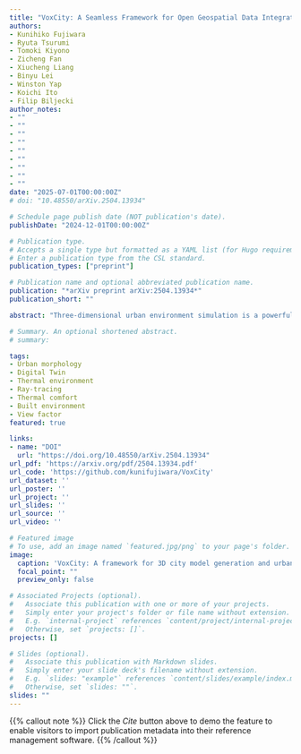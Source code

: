 ```yaml
---
title: "VoxCity: A Seamless Framework for Open Geospatial Data Integration, Grid-Based Semantic 3D City Model Generation, and Urban Environment Simulation"
authors:
- Kunihiko Fujiwara
- Ryuta Tsurumi
- Tomoki Kiyono
- Zicheng Fan
- Xiucheng Liang
- Binyu Lei
- Winston Yap
- Koichi Ito
- Filip Biljecki
author_notes:
- ""
- ""
- ""
- ""
- ""
- ""
- ""
- ""
- ""
date: "2025-07-01T00:00:00Z"
# doi: "10.48550/arXiv.2504.13934"

# Schedule page publish date (NOT publication's date).
publishDate: "2024-12-01T00:00:00Z"

# Publication type.
# Accepts a single type but formatted as a YAML list (for Hugo requirements).
# Enter a publication type from the CSL standard.
publication_types: ["preprint"]

# Publication name and optional abbreviated publication name.
publication: "*arXiv preprint arXiv:2504.13934*"
publication_short: ""

abstract: "Three-dimensional urban environment simulation is a powerful tool for informed urban planning. However, the intensive manual effort required to prepare input 3D city models has hindered its widespread adoption. To address this challenge, we present VoxCity, an open-source Python package that provides a one-stop solution for grid-based 3D city model generation and urban environment simulation for cities worldwide. VoxCity's `generator' subpackage automatically downloads building heights, tree canopy heights, land cover, and terrain elevation within a specified target area, and voxelizes buildings, trees, land cover, and terrain to generate an integrated voxel city model. The `simulator' subpackage enables users to conduct environmental simulations, including solar radiation and view index analyses. Users can export the generated models using several file formats compatible with external software, such as ENVI-met (INX), Blender, and Rhino (OBJ). We generated 3D city models for eight global cities, and demonstrated the calculation of solar irradiance, sky view index, and green view index. We also showcased microclimate simulation and 3D rendering visualization through ENVI-met and Rhino, respectively, through the file export function. Additionally, we reviewed openly available geospatial data to create guidelines to help users choose appropriate data sources depending on their target areas and purposes. VoxCity can significantly reduce the effort and time required for 3D city model preparation and promote the utilization of urban environment simulations. This contributes to more informed urban and architectural design that considers environmental impacts, and in turn, fosters sustainable and livable cities. VoxCity is released openly at https://github.com/kunifujiwara/VoxCity."

# Summary. An optional shortened abstract.
# summary: 

tags:
- Urban morphology
- Digital Twin
- Thermal environment
- Ray-tracing
- Thermal comfort
- Built environment
- View factor
featured: true

links:
- name: "DOI"
  url: "https://doi.org/10.48550/arXiv.2504.13934"
url_pdf: 'https://arxiv.org/pdf/2504.13934.pdf'
url_code: 'https://github.com/kunifujiwara/VoxCity'
url_dataset: ''
url_poster: ''
url_project: ''
url_slides: ''
url_source: ''
url_video: ''

# Featured image
# To use, add an image named `featured.jpg/png` to your page's folder. 
image:
  caption: 'VoxCity: A framework for 3D city model generation and urban environment simulation'
  focal_point: ""
  preview_only: false

# Associated Projects (optional).
#   Associate this publication with one or more of your projects.
#   Simply enter your project's folder or file name without extension.
#   E.g. `internal-project` references `content/project/internal-project/index.md`.
#   Otherwise, set `projects: []`.
projects: []

# Slides (optional).
#   Associate this publication with Markdown slides.
#   Simply enter your slide deck's filename without extension.
#   E.g. `slides: "example"` references `content/slides/example/index.md`.
#   Otherwise, set `slides: ""`.
slides: ""
---
```


{{% callout note %}}
Click the *Cite* button above to demo the feature to enable visitors to import publication metadata into their reference management software.
{{% /callout %}}
